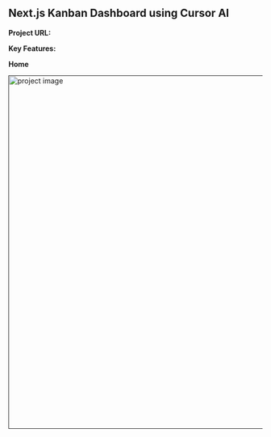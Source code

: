 ## Next.js Kanban Dashboard using Cursor AI

**Project URL:**


**Key Features:**


**Home**

<a href='' target='_blank'>
<img src='' width='700' alt='project image'>
</a>

